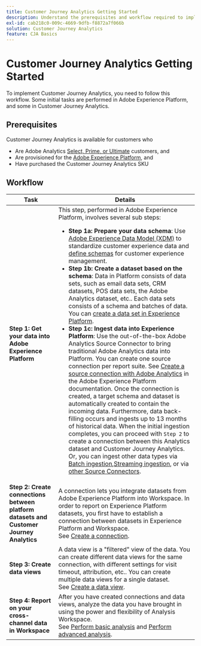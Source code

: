 ```yaml
---
title: Customer Journey Analytics Getting Started
description: Understand the prerequisites and workflow required to implement Customer Journey Analytics.
exl-id: cab218c0-009c-4669-9dfb-f8872a7f066b
solution: Customer Journey Analytics
feature: CJA Basics
---
```

# Customer Journey Analytics Getting Started

To implement Customer Journey Analytics, you need to follow this workflow. Some initial tasks are performed in Adobe Experience Platform, and some in Customer Journey Analytics.

## Prerequisites

Customer Journey Analytics is available for customers who 

* Are Adobe Analytics [Select, Prime, or Ultimate](https://www.adobe.com/analytics/compare-adobe-analytics-packages.html) customers, and 
* Are provisioned for the [Adobe Experience Platform](https://www.adobe.com/experience-platform.html), and 
* Have purchased the Customer Journey Analytics SKU

## Workflow

| Task | Details |
| --- | --- |
| **Step 1: Get your data into Adobe Experience Platform** | This step, performed in Adobe Experience Platform, involves several sub steps:<ul><li>**Step 1a: Prepare your data schema**: Use [Adobe Experience Data Model (XDM)](https://experienceleague.adobe.com/docs/experience-platform/xdm/home.html?lang=en) to standardize customer experience data and [define schemas](https://experienceleague.adobe.com/docs/experience-platform/xdm/tutorials/create-schema-ui.html?lang=en) for customer experience management.</li><li>**Step 1b: Create a dataset based on the schema**: Data in Platform consists of data sets, such as email data sets, CRM datasets, POS data sets, the Adobe Analytics dataset, etc.. Each data sets consists of a schema and batches of data. You can [create a data set in Experience Platform](https://experienceleague.adobe.com/docs/platform-learn/getting-started-for-data-architects-and-data-engineers/create-datasets.html%3Flang%3Dnl).</li><li>**Step 1c: Ingest data into Experience Platform**: Use the out-of-the-box Adobe Analytics Source Connector to bring traditional Adobe Analytics data into Platform. You can create one source connection per report suite. See [Create a source connection with Adobe Analytics](https://experienceleague.adobe.com/docs/experience-platform/sources/ui-tutorials/create/adobe-applications/analytics.html?lang=en) in the Adobe Experience Platform documentation. Once the connection is created, a target schema and dataset is automatically created to contain the incoming data. Furthermore, data back-filling occurs and ingests up to 13 months of historical data. When the initial ingestion completes, you can proceed with `Step 2` to create a connection between this Analytics dataset and Customer Journey Analytics. Or, you can ingest other data types via [Batch ingestion](https://experienceleague.adobe.com/docs/experience-platform/ingestion/batch/overview.html?lang=en),[Streaming ingestion](https://experienceleague.adobe.com/docs/experience-platform/ingestion/streaming/overview.html?lang=en), or via [other Source Connectors](https://experienceleague.adobe.com/docs/experience-platform/sources/home.html?lang=en).</li></ul> |
| **Step 2: Create connections between platform datasets and Customer Journey Analytics** | A connection lets you integrate datasets from Adobe Experience Platform into Workspace. In order to report on Experience Platform datasets, you first have to establish a connection between datasets in Experience Platform and Workspace.<br>See [Create a connection](/help/connections/create-connection.md). |
| **Step 3: Create data views** | A data view is a "filtered" view of the data. You can create different data views for the same connection, with different settings for visit timeout, attribution, etc.. You can create multiple data views for a single dataset.<br>See [Create a data view](/help/data-views/create-dataview.md). |
| **Step 4: Report on your cross-channel data in Workspace** | After you have created connections and data views, analyze the data you have brought in using the power and flexibility of Analysis Workspace.<br>See [Perform basic analysis](/help/analysis-workspace/perform-basic-analysis.md) and [Perform advanced analysis](/help/analysis-workspace/perform-adv-analysis.md). |
